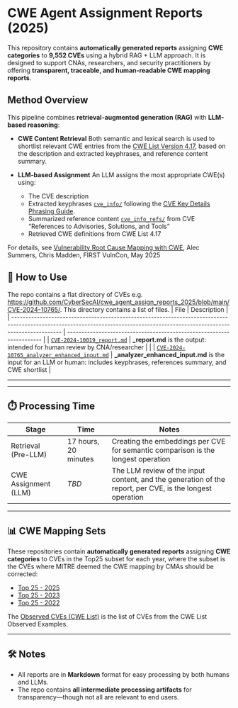 # CWE Agent Assignment Reports (2025)

This repository contains **automatically generated reports** assigning **CWE categories** to **9,552 CVEs** using a hybrid RAG + LLM approach. It is designed to support CNAs, researchers, and security practitioners by offering **transparent, traceable, and human-readable CWE mapping reports**.

## Method Overview

This pipeline combines **retrieval-augmented generation (RAG)** with **LLM-based reasoning**:

* **CWE Content Retrieval**
  Both semantic and lexical search is used to shortlist relevant CWE entries from the [CWE List Version 4.17](https://cwe.mitre.org/data/published/cwe_v4.17.pdf), based on the description and extracted keyphrases, and reference content summary.

* **LLM-based Assignment**
  An LLM assigns the most appropriate CWE(s) using:

  * The CVE description
  * Extracted keyphrases [`cve_info/`](https://github.com/CyberSecAI/cve_info) following the [CVE Key Details Phrasing Guide](https://www.cve.org/Resources/General/Key-Details-Phrasing.pdf).
  * Summarized reference content  [`cve_info_refs/`](https://github.com/CyberSecAI/cve_info_refs/) from CVE “References to Advisories, Solutions, and Tools”
  * Retrieved CWE definitions from CWE List 4.17

For details, see [Vulnerability Root Cause Mapping with CWE](https://www.youtube.com/watch?v=TH1tGO15K24&list=PLBAUUhONOrO8iOYvs3pAbuzb-A07ZdT9C&index=2), Alec Summers, Chris Madden, FIRST VulnCon, May 2025



## 📄 How to Use

The repo contains a flat directory of CVEs e.g. https://github.com/CyberSecAI/cwe_agent_assign_reports_2025/blob/main/CVE-2024-10765/. This directory contains a list of files.
| File                                                                                                                                                                          | Description                                                           |
| ----------------------------------------------------------------------------------------------------------------------------------------------------------------------------- | --------------------------------------------------------------------- |
| [`CVE-2024-10019_report.md`](https://github.com/CyberSecAI/cwe_agent_assign_reports_2025/blob/main/CVE-2024-10019/CVE-2024-10019_report.md)                                   | **_report.md** is the output: intended for human review by CNA/researcher             |                    |
| [`CVE-2024-10765_analyzer_enhanced_input.md`](https://github.com/CyberSecAI/cwe_agent_assign_reports_2025/blob/main/CVE-2024-10765/CVE-2024-10765_analyzer_enhanced_input.md) | **_analyzer_enhanced_input.md** is the input for an LLM or human: includes keyphrases, references summary, and CWE shortlist |


---

---

## ⏱️ Processing Time


| Stage                | Time                 | Notes |
| -------------------- | -------------------- | --|
| Retrieval (Pre-LLM)  | 17 hours, 20 minutes | Creating the embeddings per CVE for semantic comparison is the longest operation|
| CWE Assignment (LLM) | *TBD*                | The LLM review of the input content, and the generation of the report, per CVE, is the longest operation|



---




## 📊 CWE Mapping Sets

These repositories contain **automatically generated reports** assigning **CWE categories** to CVEs in the Top25 subset for each year, where the subset is the CVEs where MITRE deemed the CWE mapping by CMAs should be corrected:
* [Top 25 - 2025 ](https://github.com/CyberSecAI/cwe_agent_assign_reports_2025)
* [Top 25 - 2023](https://github.com/CyberSecAI/cwe_agent_assign_reports_2023)
* [Top 25 - 2022](https://github.com/CyberSecAI/cwe_agent_assign_reports_2022)

The [Observed CVEs (CWE List)](https://github.com/CyberSecAI/cwe_agent_assign_reports_observed)  is the list of CVEs from the CWE List Observed Examples.

---

## 🛠️ Notes

* All reports are in **Markdown** format for easy processing by both humans and LLMs.
* The repo contains **all intermediate processing artifacts** for transparency—though not all are relevant to end users.

